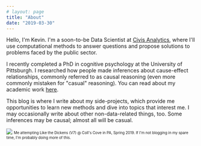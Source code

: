 ```yaml
---
# layout: page
title: "About"
date: "2019-03-30"
---
```

Hello, I'm Kevin. I'm a soon-to-be Data Scientist at [Civis Analytics](https://civisanalytics.com), where I'll use computational methods to answer questions and propose solutions to problems faced by the public sector.

I recently completed a PhD in cognitive psychology at the University of Pittsburgh. I researched how people made inferences about cause-effect relationships, commonly referred to as causal reasoning (even more commonly mistaken for "casual" reasoning). You can read about my academic work [here](/academic/index.html).

This blog is where I write about my side-projects, which provide me opportunities to learn new methods and dive into topics that interest me. I may occasionally write about other non-data-related things, too. Some inferences may be causal; almost all will be casual.

![](/./about_files/likethedickens.jpg)
<sub><sup>Me attempting Like the Dickens (V7) @ Coll's Cove in PA, Spring 2019. If I'm not blogging in my spare time, I'm probably doing more of this.</sup></sub>